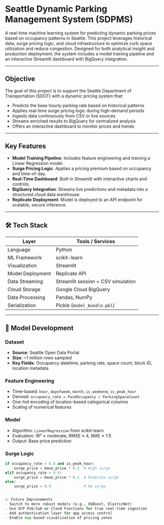 # Seattle Dynamic Parking Management System (SDPMS)

A real-time machine learning system for predicting dynamic parking prices based on occupancy patterns in Seattle. This project leverages historical data, surge pricing logic, and cloud infrastructure to optimize curb space utilization and reduce congestion. Designed for both analytical insight and production deployment, the system includes a model training pipeline and an interactive Streamlit dashboard with BigQuery integration.

---

## Objective

The goal of this project is to support the Seattle Department of Transportation (SDOT) with a dynamic pricing system that:

- Predicts the base hourly parking rate based on historical patterns
- Applies real-time surge pricing logic during high-demand periods
- Ingests data continuously from CSV or live sources
- Streams enriched results to BigQuery for centralized analysis
- Offers an interactive dashboard to monitor prices and trends

---

## Key Features

- **Model Training Pipeline**: Includes feature engineering and training a Linear Regression model.
- **Surge Pricing Logic**: Applies a pricing premium based on occupancy and time-of-day.
- **Real-Time Dashboard**: Built in Streamlit with interactive charts and controls.
- **BigQuery Integration**: Streams live predictions and metadata into a structured cloud data warehouse.
- **Replicate Deployment**: Model is deployed to an API endpoint for scalable, secure inference.

---

## 🛠️ Tech Stack

| Layer                | Tools / Services                          |
|---------------------|-------------------------------------------|
| Language            | Python                                    |
| ML Framework        | scikit-learn                              |
| Visualization       | Streamlit                                 |
| Model Deployment    | Replicate API                             |
| Data Streaming      | Streamlit session + CSV simulation        |
| Cloud Storage       | Google Cloud BigQuery                     |
| Data Processing     | Pandas, NumPy                             |
| Serialization       | Pickle (`model_bundle.pkl`)               |



---

## 🧠 Model Development

### Dataset
- **Source**: Seattle Open Data Portal
- **Size**: ~1 million rows sampled
- **Key Fields**: Occupancy datetime, parking rate, space count, block ID, location metadata

### Feature Engineering
- Time-based: `hour`, `dayofweek`, `month`, `is_weekend`, `is_peak_hour`
- Derived: `occupancy_rate = PaidOccupancy / ParkingSpaceCount`
- One-hot encoding of location-based categorical columns
- Scaling of numerical features

### Model
- Algorithm: `LinearRegression` from scikit-learn
- Evaluation: (R² ≈ moderate, RMSE ≈ 4, MAE ≈ 1.1)
- Output: Base price prediction

### Surge Logic
```python
if occupancy_rate > 0.8 and is_peak_hour:
    surge_price = base_price * 0.5  # High surge
elif occupancy_rate > 0.6:
    surge_price = base_price * 0.2  # Moderate surge
else:
    surge_price = 0.0               # No surge


📈 Future Improvements
- Switch to more robust models (e.g., XGBoost, ElasticNet)
- Use GCP Pub/Sub or Cloud Functions for true real-time ingestion
- Add authentication layer for app access control
- Enable map-based visualization of pricing zones